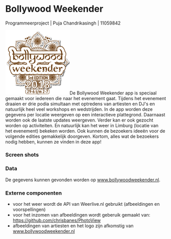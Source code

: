 #  Bollywood Weekender
Programmeerproject | Puja Chandrikasingh | 11059842

<img src="doc/Logo.png" width="40%">De Bollywood Weekender app is speciaal gemaakt voor iedereen die naar het evenement gaat. Tijdens het evenement draaien er drie podia simultaan met optredens van artiesten en DJ's en natuurlijk heel veel workshops en wedstrijden. In de app worden deze gegevens per locatie weergeven op een interactieve plattegrond. Daarnaast worden ook de laatste updates weergeven. Verder kan er ook gezocht worden op activiteiten. En natuurlijk kan het weer in Limburg (locatie van het evenement) bekeken worden. Ook kunnen de bezoekers ideeën voor de volgende edities gemakkelijk doorgeven. Kortom, alles wat de bezoekers nodig hebben, kunnen ze vinden in deze app!

### Screen shots

### Data
De gegevens kunnen gevonden worden op www.bollywoodweekender.nl.

### Externe componenten
- voor het weer wordt de API van Weerlive.nl gebruikt (afbeeldingen en voorspellingen)
- voor het inzomen van afbeeldingen wordt geberuik gemaakt van: https://github.com/chrisbanes/PhotoView
- afbeeldingen van artiesten en het logo zijn afkomstig van www.bollywoodweekender.nl

